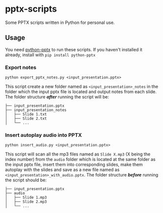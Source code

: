 # pptx-scripts
Some PPTX scripts written in Python for personal use.

## Usage
You need [python-pptx](https://pypi.org/project/python-pptx/) to run these scripts. If you haven't installed it already, install with `pip install python-pptx`

### Export notes

`python export_pptx_notes.py <input_presentation.pptx>`

This script create a new folder named as `<input_presentation>_notes` in the folder which the input pptx file is located and output notes from each slide. The folder structure ***after*** running the script will be:

```
├── input_presentation.pptx
├── input_presentation_notes
│   ├── Slide 1.txt
│   ├── Slide 2.txt
│   └── ...
```

### Insert autoplay audio into PPTX
`python insert_audio.py <input_presentation.pptx>`

This script will scan all the mp3 files named as `Slide X.mp3` (X being the index number) from the `audio` folder which is located at the same folder as the input pptx file, insert them into corresponding slides, make them autoplay with the slides and save as a new file named as `<input_presentation>_with_audio.pptx`. The folder structure ***before*** running the script should be:

```
├── input_presentation.pptx
├── audio
│   ├── Slide 1.mp3
│   ├── Slide 2.mp3
│   └── ...
```
